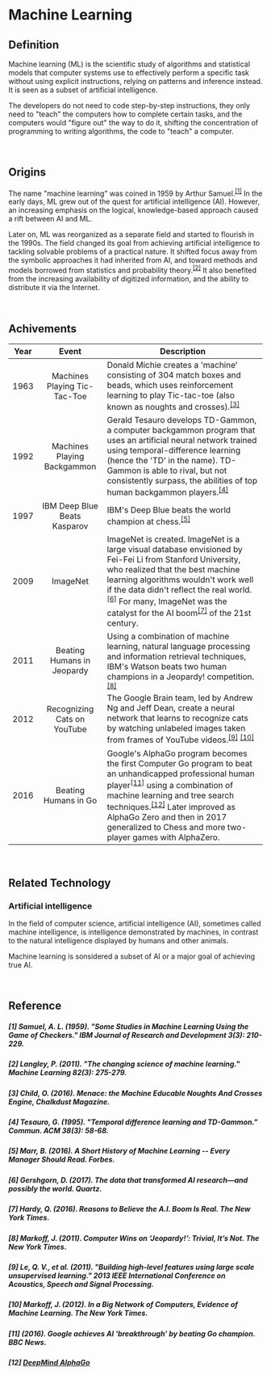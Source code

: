 # Machine Learning

## Definition

Machine learning (ML) is the scientific study of algorithms and statistical models that computer systems use to effectively perform a specific task without using explicit instructions, relying on patterns and inference instead. It is seen as a subset of artificial intelligence. 

The developers do not need to code step-by-step instructions, they only need to "teach" the computers how to complete certain tasks, and the computers would "figure out" the way to do it, shifting the concentration of programming to writing algorithms, the code to "teach" a computer. 

<br>

## Origins

The name "machine learning" was coined in 1959 by Arthur Samuel.<sup>[[1]](#1-samuel-a-l-1959-some-studies-in-machine-learning-using-the-game-of-checkers-ibm-journal-of-research-and-development-33-210-229)</sup> In the early days, ML grew out of the quest for artificial intelligence (AI). However, an increasing emphasis on the logical, knowledge-based approach caused a rift between AI and ML. 

Later on, ML was reorganized as a separate field and started to flourish in the 1990s. The field changed its goal from achieving artificial intelligence to tackling solvable problems of a practical nature. It shifted focus away from the symbolic approaches it had inherited from AI, and toward methods and models borrowed from statistics and probability theory.<sup>[[2]](#2-langley-p-2011-the-changing-science-of-machine-learning-machine-learning-823-275-279)</sup> It also benefited from the increasing availability of digitized information, and the ability to distribute it via the Internet.

<br>

## Achivements

| Year | Event | Description |
|:----:|:-----:|-------------|
| 1963 | Machines Playing Tic-Tac-Toe | Donald Michie creates a 'machine' consisting of 304 match boxes and beads, which uses reinforcement learning to play Tic-tac-toe (also known as noughts and crosses).<sup>[[3]](#3-child-o-2016-menace-the-machine-educable-noughts-and-crosses-engine-chalkdust-magazine)</sup> |
| 1992 | Machines Playing Backgammon | Gerald Tesauro develops TD-Gammon, a computer backgammon program that uses an artificial neural network trained using temporal-difference learning (hence the 'TD' in the name). TD-Gammon is able to rival, but not consistently surpass, the abilities of top human backgammon players.<sup>[[4]](#4-tesauro-g-1995-temporal-difference-learning-and-td-gammon-commun-acm-383-58-68)</sup> |
| 1997 | IBM Deep Blue Beats Kasparov | IBM's Deep Blue beats the world champion at chess.<sup>[[5]](#5-marr-b-2016-a-short-history-of-machine-learning----every-manager-should-read-forbes)</sup> |
| 2009 | ImageNet | ImageNet is created. ImageNet is a large visual database envisioned by Fei-Fei Li from Stanford University, who realized that the best machine learning algorithms wouldn't work well if the data didn't reflect the real world.<sup>[[6]](#6-gershgorn-d-2017-the-data-that-transformed-ai-researchand-possibly-the-world-quartz)</sup> For many, ImageNet was the catalyst for the AI boom<sup>[[7]](#7-hardy-q-2016-reasons-to-believe-the-ai-boom-is-real-the-new-york-times)</sup> of the 21st century. |
| 2011 | Beating Humans in Jeopardy | Using a combination of machine learning, natural language processing and information retrieval techniques, IBM's Watson beats two human champions in a Jeopardy! competition.<sup>[[8]](#8-markoff-j-2011-computer-wins-on-jeopardy-trivial-its-not-the-new-york-times)</sup> |
| 2012 | Recognizing Cats on YouTube | The Google Brain team, led by Andrew Ng and Jeff Dean, create a neural network that learns to recognize cats by watching unlabeled images taken from frames of YouTube videos.<sup>[[9]](#9-le-q-v-et-al-2011-building-high-level-features-using-large-scale-unsupervised-learning-2013-ieee-international-conference-on-acoustics-speech-and-signal-processing)</sup> <sup>[[10]](#10-markoff-j-2012-in-a-big-network-of-computers-evidence-of-machine-learning-the-new-york-times)</sup>  |
| 2016 | Beating Humans in Go | Google's AlphaGo program becomes the first Computer Go program to beat an unhandicapped professional human player<sup>[[11]](#11-2016-google-achieves-ai-breakthrough-by-beating-go-champion-bbc-news)</sup> using a combination of machine learning and tree search techniques.<sup>[[12]](#12-deepmind-alphago)</sup> Later improved as AlphaGo Zero and then in 2017 generalized to Chess and more two-player games with AlphaZero. |

<br>

## Related Technology

### Artificial intelligence

In the field of computer science, artificial intelligence (AI), sometimes called machine intelligence, is intelligence demonstrated by machines, in contrast to the natural intelligence displayed by humans and other animals. 

Machine learning is sonsidered a subset of AI or a major goal of achieving true AI. 

<br>

## Reference

##### [1] Samuel, A. L. (1959). "Some Studies in Machine Learning Using the Game of Checkers." IBM Journal of Research and Development 3(3): 210-229. 

##### [2] Langley, P. (2011). "The changing science of machine learning." Machine Learning 82(3): 275-279.

##### [3] Child, O. (2016). Menace: the Machine Educable Noughts And Crosses Engine, Chalkdust Magazine.

##### [4] Tesauro, G. (1995). "Temporal difference learning and TD-Gammon." Commun. ACM 38(3): 58-68.

##### [5] Marr, B. (2016). A Short History of Machine Learning -- Every Manager Should Read. Forbes.

##### [6] Gershgorn, D. (2017). The data that transformed AI research—and possibly the world. Quartz.

##### [7] Hardy, Q. (2016). Reasons to Believe the A.I. Boom Is Real. The New York Times.

##### [8] Markoff, J. (2011). Computer Wins on ‘Jeopardy!’: Trivial, It’s Not. The New York Times.

##### [9] Le, Q. V., et al. (2011). "Building high-level features using large scale unsupervised learning." 2013 IEEE International Conference on Acoustics, Speech and Signal Processing.

##### [10] Markoff, J. (2012). In a Big Network of Computers, Evidence of Machine Learning. The New York Times.

##### [11] (2016). Google achieves AI 'breakthrough' by beating Go champion. BBC News.

##### [12] [DeepMind AlphaGo](https://deepmind.com/research/alphago/)